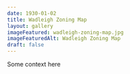 ```yaml
---
date: 1930-01-02
title: Wadleigh Zoning Map
layout: gallery
imageFeatured: wadleigh-zoning-map.jpg
imageFeaturedAlt: Wadleigh Zoning Map
draft: false
---
```


Some context here
